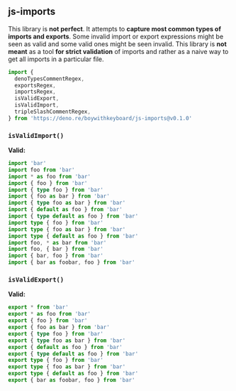 ## js-imports

This library is **not perfect**. It attempts to **capture most common types of
imports and exports**. Some invalid import or export expressions might be seen
as valid and some valid ones might be seen invalid. This library is **not
meant** as a tool **for strict validation** of imports and rather as a naive way
to get all imports in a particular file.

```ts
import {
  denoTypesCommentRegex,
  exportsRegex,
  importsRegex,
  isValidExport,
  isValidImport,
  tripleSlashCommentRegex,
} from 'https://deno.re/boywithkeyboard/js-imports@v0.1.0'
```

### `isValidImport()`

**Valid:**

```ts
import 'bar'
import foo from 'bar'
import * as foo from 'bar'
import { foo } from 'bar'
import { type foo } from 'bar'
import { foo as bar } from 'bar'
import { type foo as bar } from 'bar'
import { default as foo } from 'bar'
import { type default as foo } from 'bar'
import type { foo } from 'bar'
import type { foo as bar } from 'bar'
import type { default as foo } from 'bar'
import foo, * as bar from 'bar'
import foo, { bar } from 'bar'
import { bar, foo } from 'bar'
import { bar as foobar, foo } from 'bar'
```

### `isValidExport()`

**Valid:**

```ts
export * from 'bar'
export * as foo from 'bar'
export { foo } from 'bar'
export { foo as bar } from 'bar'
export { type foo } from 'bar'
export { type foo as bar } from 'bar'
export { default as foo } from 'bar'
export { type default as foo } from 'bar'
export type { foo } from 'bar'
export type { foo as bar } from 'bar'
export type { default as foo } from 'bar'
export { bar as foobar, foo } from 'bar'
```
